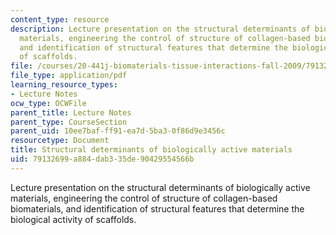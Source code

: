 ```yaml
---
content_type: resource
description: Lecture presentation on the structural determinants of biologically active
  materials, engineering the control of structure of collagen-based biomaterials,
  and identification of structural features that determine the biological activity
  of scaffolds.
file: /courses/20-441j-biomaterials-tissue-interactions-fall-2009/79132699a884dab335de90429554566b_MIT20_441JF09_lec10_iy.pdf
file_type: application/pdf
learning_resource_types:
- Lecture Notes
ocw_type: OCWFile
parent_title: Lecture Notes
parent_type: CourseSection
parent_uid: 10ee7baf-ff91-ea7d-5ba3-0f86d9e3456c
resourcetype: Document
title: Structural determinants of biologically active materials
uid: 79132699-a884-dab3-35de-90429554566b
---
```

Lecture presentation on the structural determinants of biologically active materials, engineering the control of structure of collagen-based biomaterials, and identification of structural features that determine the biological activity of scaffolds.


